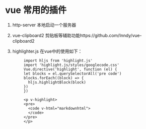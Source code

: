 # vue 常用的插件
1. http-server 本地启动一个服务器
2. vue-clipboard2 剪贴板等辅助功能https://github.com/Inndy/vue-clipboard2
3. highlighter.js 在vue中的使用如下：

            import hljs from 'highlight.js'
            import 'highlight.js/styles/googlecode.css'
            Vue.directive('highlight', function (el) {
            let blocks = el.querySelectorAll('pre code')
            blocks.forEach((block) => {
              hljs.highlightBlock(block)
            })
            })
            
            <p v-highlight>
            <pre>
              <code v-html="markdownhtml">
              </code>
            </pre>
            </p>

